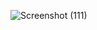 
![Screenshot (111)](https://github.com/user-attachments/assets/8b7c4f93-194f-42e2-9c87-88d229a5ab5f)
